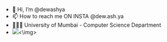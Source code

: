 - 👋 Hi, I’m @dewashya
- 📫 How to reach me ON INSTA @dew.ash.ya
- 👨🏻‍🎓 University of Mumbai - Computer Science Department
- <img src = https://udcs.mu.ac.in/webimages/dept_logo.png><\img>
<!---
dewashya/dewashya is a ✨ special ✨ repository because its `README.md` (this file) appears on your GitHub profile.
You can click the Preview link to take a look at your changes.
--->
